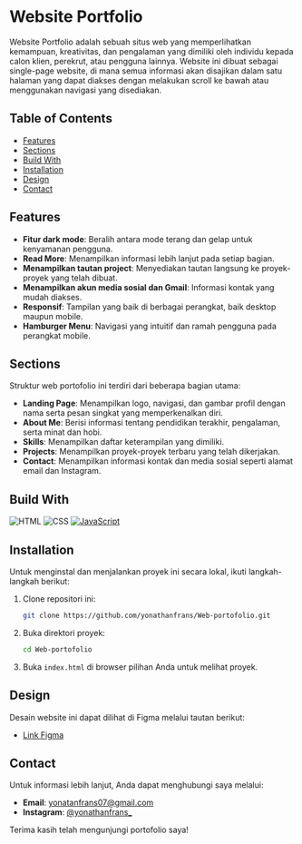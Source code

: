 # Website Portfolio

Website Portfolio adalah sebuah situs web yang memperlihatkan kemampuan, kreativitas, dan pengalaman yang dimiliki oleh individu kepada calon klien, perekrut, atau pengguna lainnya. Website ini dibuat sebagai single-page website, di mana semua informasi akan disajikan dalam satu halaman yang dapat diakses dengan melakukan scroll ke bawah atau menggunakan navigasi yang disediakan.

## Table of Contents

- [Features](#features)
- [Sections](#sections)
- [Build With](#build-with)
- [Installation](#installation)
- [Design](#design)
- [Contact](#contact)

## Features

- **Fitur dark mode**: Beralih antara mode terang dan gelap untuk kenyamanan pengguna.
- **Read More**: Menampilkan informasi lebih lanjut pada setiap bagian.
- **Menampilkan tautan project**: Menyediakan tautan langsung ke proyek-proyek yang telah dibuat.
- **Menampilkan akun media sosial dan Gmail**: Informasi kontak yang mudah diakses.
- **Responsif**: Tampilan yang baik di berbagai perangkat, baik desktop maupun mobile.
- **Hamburger Menu**: Navigasi yang intuitif dan ramah pengguna pada perangkat mobile.

## Sections

Struktur web portofolio ini terdiri dari beberapa bagian utama:

- **Landing Page**: Menampilkan logo, navigasi, dan gambar profil dengan nama serta pesan singkat yang memperkenalkan diri.
- **About Me**: Berisi informasi tentang pendidikan terakhir, pengalaman, serta minat dan hobi.
- **Skills**: Menampilkan daftar keterampilan yang dimiliki.
- **Projects**: Menampilkan proyek-proyek terbaru yang telah dikerjakan.
- **Contact**: Menampilkan informasi kontak dan media sosial seperti alamat email dan Instagram.

## Build With

![HTML](https://img.shields.io/badge/HTML5-E34F26?style=for-the-badge&logo=html5&logoColor=white)
![CSS](https://img.shields.io/badge/CSS3-1572B6?style=for-the-badge&logo=css3&logoColor=white)
[![JavaScript](https://img.shields.io/badge/JavaScript-F7DF1E?style=for-the-badge&logo=javascript&logoColor=black)](https://www.JavaScript.net/)

## Installation

Untuk menginstal dan menjalankan proyek ini secara lokal, ikuti langkah-langkah berikut:

1. Clone repositori ini:
    ```bash
    git clone https://github.com/yonathanfrans/Web-portofolio.git
    ```
2. Buka direktori proyek:
    ```bash
    cd Web-portofolio
    ```
3. Buka `index.html` di browser pilihan Anda untuk melihat proyek.

## Design

Desain website ini dapat dilihat di Figma melalui tautan berikut:
- [Link Figma](https://www.figma.com/design/askNw10UqfjDv7i4KOXGUg/Web-Portofolio?node-id=0-1&t=PNcffT4Nh8PvGr7k-1)

## Contact

Untuk informasi lebih lanjut, Anda dapat menghubungi saya melalui:
- **Email**: [yonatanfrans07@gmail.com](mailto:yonatanfrans07@gmail.com)
- **Instagram**: [@yonathanfrans_](https://www.instagram.com/yonathanfrans_)

Terima kasih telah mengunjungi portofolio saya!
